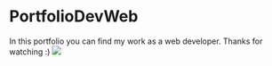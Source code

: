 # PortfolioDevWeb
In this portfolio you can find my work as a web developer. Thanks for watching :)
<img src="https://ak.picdn.net/shutterstock/videos/26736913/thumb/1.jpg">
